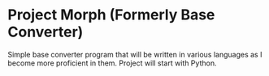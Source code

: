 # Project Morph (Formerly Base Converter)

Simple base converter program that will be written in various languages as I become more proficient in them. Project will start with Python. 
